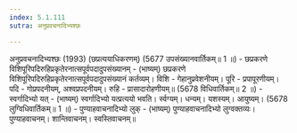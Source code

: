 ```yaml
---
index: 5.1.111
sutra: अनुप्रवचनादिभ्यश्छः

---
```

 अनुप्रवचनादिभ्यश्छः (1993) (छप्रत्ययाधिकरणम्) (5677 उपसंख्यानवार्तिकम्॥ 1 ॥) - छप्रकरणे विशिपूरिपदिरुहिप्रकृतेरनात्सपूर्वपदादुपसंख्यानम् - (भाष्यम्) छप्रकरणे विशिपूरिपदिरुहिप्रकृतेरनात्सपूर्वपदादुपसंख्यानं कर्तव्यम्। विशि - गेहानुप्रवेशनीयम्। पूरि - प्रपापूरणीयम्। पदि - गोप्रपदनीयम्, अश्वप्रपदनीयम्। रुहि - प्रासादारोहणीयम्॥ (5678 विधिवार्तिकम्॥ 2 ॥) - स्वर्गादिभ्यो यत् - (भाष्यम्) स्वर्गादिभ्यो यत्प्रत्ययो भवति। र्स्वग्यम्। धन्यम्। यशस्यम्। आयुष्यम्। (5678 लुग्विधिवार्तिकम्॥ 1 ॥) - पुण्याहवाचनादिभ्यो लुक् - (भाष्यम्) पुण्याहवाचनादिभ्यो लुग्वक्तव्यः। पुण्याहवाचनम्। शान्तिवाचनम्। स्वस्तिवाचनम्॥ 